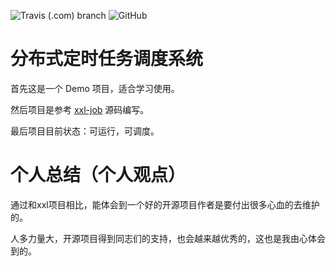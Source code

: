 ![Travis (.com) branch](https://img.shields.io/travis/com/wu0916/wu-job/master)
![GitHub](https://img.shields.io/github/license/wu0916/wu-job)

# 分布式定时任务调度系统

首先这是一个 Demo 项目，适合学习使用。

然后项目是参考 [xxl-job](https://github.com/xuxueli/xxl-job) 源码编写。

最后项目目前状态：可运行，可调度。

# 个人总结（个人观点）

通过和xxl项目相比，能体会到一个好的开源项目作者是要付出很多心血的去维护的。

人多力量大，开源项目得到同志们的支持，也会越来越优秀的，这也是我由心体会到的。
